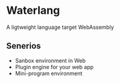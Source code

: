 
# Waterlang

A ligtweight language target WebAssembly

## Senerios

- Sanbox environment in Web
- Plugin engine for your web app
- Mini-program environment
